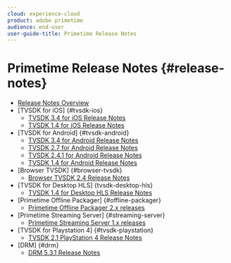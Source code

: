 ```yaml
---
cloud: experience-cloud
product: adobe primetime
audience: end-user
user-guide-title: Primetime Release Notes
---
```


# Primetime Release Notes {#release-notes}

+ [Release Notes Overview](home.md)
+ [TVSDK for iOS] {#tvsdk-ios}
  + [TVSDK 3.4 for iOS Release Notes](tvsdk-34-ios.md)
  + [TVSDK 1.4 for iOS Release Notes](tvsdk-1-4-ios.md)
+ [TVSDK for Android] {#tvsdk-android}
  + [TVSDK 3.4 for Android Release Notes](tvsdk-34-android.md)
  + [TVSDK 2.7 for Android Release Notes](tvsdk-27-android.md)
  + [TVSDK 2.4.1 for Android Release Notes](tvsdk-24-android.md)  
  + [TVSDK 1.4 for Android Release Notes](tvsdk-1-4-android.md)
+ [Browser TVSDK] {#browser-tvsdk}
  + [Browser TVSDK 2.4 Release Notes](tvsdk-24-browser.md)
+ [TVSDK for Desktop HLS] {tvsdk-desktop-hls}
  + [TVSDK 1.4 for Desktop HLS Release Notes](tvsdk-1-4-desktop-hls.md)
+ [Primetime Offline Packager] {#offline-packager}
  + [Primetime Offline Packager 2.x releases](offline-packager-2x-release-note.md)
+ [Primetime Streaming Server] {#streaming-server}
  + [Primetime Streaming Server 1.x releases](primetime-streaming-server-1x.md)
+ [TVSDK for Playstation 4] {#tvsdk-playstation}
  + [TVSDK 2.1 PlayStation 4 Release Notes](tvsdk-21-ps4.md)
+ [DRM] {#drm}
  + [DRM 5.3.1 Release Notes](drm-531-release-notes.md)